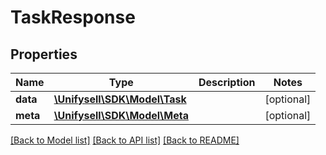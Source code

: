 # TaskResponse

## Properties
Name | Type | Description | Notes
------------ | ------------- | ------------- | -------------
**data** | [**\Unifysell\SDK\Model\Task**](Task.md) |  | [optional] 
**meta** | [**\Unifysell\SDK\Model\Meta**](Meta.md) |  | [optional] 

[[Back to Model list]](../README.md#documentation-for-models) [[Back to API list]](../README.md#documentation-for-api-endpoints) [[Back to README]](../README.md)


